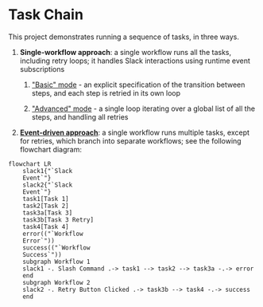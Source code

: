 # Task Chain

This project demonstrates running a sequence of tasks, in three ways.

1. **Single-workflow approach**: a single workflow runs all the tasks,
   including retry loops; it handles Slack interactions using runtime event
   subscriptions

   1. ["Basic" mode](./single_workflow/basic/) - an explicit specification of
      the transition between steps, and each step is retried in its own loop

   2. ["Advanced" mode](./single_workflow/advanced/) - a single loop iterating
      over a global list of all the steps, and handling all retries

2. **[Event-driven approach](./event_driven/)**: a single workflow runs
   multiple tasks, except for retries, which branch into separate workflows;
   see the following flowchart diagram:

```mermaid
flowchart LR
    slack1{"`Slack
    Event`"}
    slack2{"`Slack
    Event`"}
    task1[Task 1]
    task2[Task 2]
    task3a[Task 3]
    task3b[Task 3 Retry]
    task4[Task 4]
    error(("`Workflow
    Error`"))
    success(("`Workflow
    Success`"))
    subgraph Workflow 1
    slack1 -. Slash Command .-> task1 --> task2 --> task3a -.-> error
    end
    subgraph Workflow 2
    slack2 -. Retry Button Clicked .-> task3b --> task4 -.-> success
    end
```

